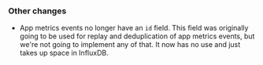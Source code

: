 ### Other changes

- App metrics events no longer have an `id` field. This field was originally going to be used for replay and deduplication of app metrics events, but we're not going to implement any of that. It now has no use and just takes up space in InfluxDB.
